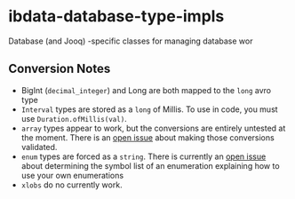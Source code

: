 # ibdata-database-type-impls

Database (and Jooq) -specific classes for managing database wor

## Conversion Notes

* BigInt (`decimal_integer`) and Long are both mapped to the `long` avro type
* `Interval` types are stored as a `long` of Millis.  To use in code, you must use
  `Duration.ofMillis(val)`.
* `array` types appear to work, but the conversions are entirely untested at the
  moment. There is an [open issue](https://github.com/infrastructurebuilder/ibdata-reference-root/issues/28)
  about making those conversions validated.
* `enum` types are forced as a `string`.  There is currently an [open issue](https://github.com/infrastructurebuilder/ibdata-reference-root/issues/27)
  about determining the symbol list of an enumeration explaining how to use your
  own enumerations
* `xlobs` do no currently work.
